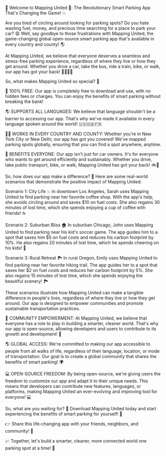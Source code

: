 🚨 Welcome to Mapping United 🚨: The Revolutionary Smart Parking App That's Changing the Game! 💥

Are you tired of circling around looking for parking spots? Do you hate wasting fuel, money, and precious time searching for a place to park your car? 😩 Well, say goodbye to those frustrations with Mapping United, the game-changing global open-source smart parking app that's available in every country and county! 🌎

At Mapping United, we believe that everyone deserves a seamless and stress-free parking experience, regardless of where they live or how they get around. Whether you drive a car, take the bus, ride a train, bike, or walk, our app has got your back! 🚴‍♀️🚌💨

So, what makes Mapping United so special? 🤔

🎉 100% FREE: Our app is completely free to download and use, with no hidden fees or charges. You can enjoy the benefits of smart parking without breaking the bank!

🌎 SUPPORTS ALL LANGUAGES: We believe that language shouldn't be a barrier to accessing our app. That's why we've made it available in every language spoken around the world! 🇺🇸🇬🇧🇫🇷

🏃‍♂️ WORKS IN EVERY COUNTRY AND COUNTY: Whether you're in New York City or New Delhi, our app has got you covered! We've mapped parking spots globally, ensuring that you can find a spot anywhere, anytime.

💪 BENEFITS EVERYONE: Our app isn't just for car owners. It's for everyone who wants to get around efficiently and sustainably. Whether you drive, take public transport, bike, or walk, Mapping United has got your back! 🚲🚌

So, how does our app make a difference? 🤔 Here are some real-world scenarios that demonstrate the positive impact of Mapping United:

Scenario 1: City Life 💥
In downtown Los Angeles, Sarah uses Mapping United to find parking near her favorite coffee shop. With the app's help, she avoids circling around and saves $10 on fuel costs. She also regains 30 minutes of lost time, which she spends enjoying a cup of coffee with friends! ☕️

Scenario 2: Suburban Bliss 🏠
In suburban Chicago, John uses Mapping United to find parking near his kid's soccer game. The app guides him to a spot that saves him $5 on fuel costs and reduces his carbon footprint by 10%. He also regains 20 minutes of lost time, which he spends cheering on his kids! 👧

Scenario 3: Rural Retreat 🏞️
In rural Oregon, Emily uses Mapping United to find parking near her favorite hiking trail. The app guides her to a spot that saves her $2 on fuel costs and reduces her carbon footprint by 5%. She also regains 15 minutes of lost time, which she spends enjoying the beautiful scenery! 🏞️

These scenarios illustrate how Mapping United can make a tangible difference in people's lives, regardless of where they live or how they get around. Our app is designed to empower communities and promote sustainable transportation practices.

🌟 COMMUNITY EMPOWERMENT: At Mapping United, we believe that everyone has a role to play in building a smarter, cleaner world. That's why our app is open-source, allowing developers and users to contribute to its growth and development! 🤝

🌎 GLOBAL ACCESS: We're committed to making our app accessible to people from all walks of life, regardless of their language, location, or mode of transportation. Our goal is to create a global community that shares the benefits of smart parking! 🌍

💻 OPEN-SOURCE FREEDOM: By being open-source, we're giving users the freedom to customize our app and adapt it to their unique needs. This means that developers can contribute new features, languages, or platforms, making Mapping United an ever-evolving and improving tool for everyone! 💻

So, what are you waiting for? 🤔 Download Mapping United today and start experiencing the benefits of smart parking for yourself! 🎉

👉 Share this life-changing app with your friends, neighbors, and community! 🤝

📈 Together, let's build a smarter, cleaner, more connected world one parking spot at a time! 🌟